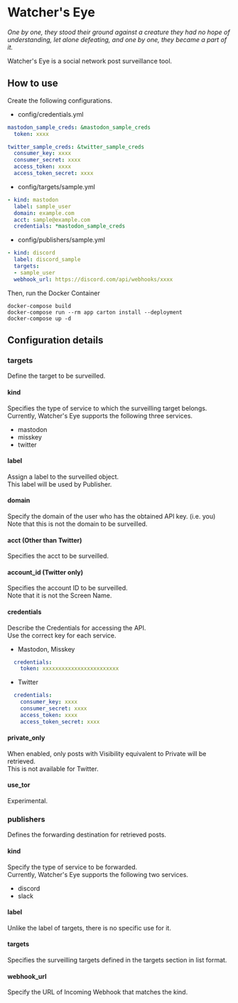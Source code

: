 # Watcher's Eye

_One by one, they stood their ground against a creature they had no hope of understanding, let alone defeating, and one by one, they became a part of it._

Watcher's Eye is a social network post surveillance tool.

## How to use

Create the following configurations.

- config/credentials.yml

```yaml
mastodon_sample_creds: &mastodon_sample_creds
  token: xxxx

twitter_sample_creds: &twitter_sample_creds
  consumer_key: xxxx
  consumer_secret: xxxx
  access_token: xxxx
  access_token_secret: xxxx
```

- config/targets/sample.yml

```yaml
- kind: mastodon
  label: sample_user
  domain: example.com
  acct: sample@example.com
  credentials: *mastodon_sample_creds
```

- config/publishers/sample.yml

```yaml
- kind: discord
  label: discord_sample
  targets:
  - sample_user
  webhook_url: https://discord.com/api/webhooks/xxxx
```

Then, run the Docker Container

```
docker-compose build
docker-compose run --rm app carton install --deployment
docker-compose up -d
```

## Configuration details

### targets

Define the target to be surveilled.

#### kind

Specifies the type of service to which the surveilling target belongs.  
Currently, Watcher's Eye supports the following three services.

- mastodon
- misskey
- twitter

#### label

Assign a label to the surveilled object.  
This label will be used by Publisher.

#### domain

Specify the domain of the user who has the obtained API key. (i.e. you)  
Note that this is not the domain to be surveilled.

#### acct (Other than Twitter)

Specifies the acct to be surveilled.

#### account_id (Twitter only)

Specifies the account ID to be surveilled.  
Note that it is not the Screen Name.

#### credentials

Describe the Credentials for accessing the API.  
Use the correct key for each service.

- Mastodon, Misskey

```yaml
  credentials:
    token: xxxxxxxxxxxxxxxxxxxxxxxx
```

- Twitter

```yaml
  credentials:
    consumer_key: xxxx
    consumer_secret: xxxx
    access_token: xxxx
    access_token_secret: xxxx
```

#### private_only

When enabled, only posts with Visibility equivalent to Private will be retrieved.  
This is not available for Twitter.

#### use_tor

Experimental.

### publishers

Defines the forwarding destination for retrieved posts.

#### kind

Specify the type of service to be forwarded.  
Currently, Watcher's Eye supports the following two services.

- discord
- slack

#### label

Unlike the label of targets, there is no specific use for it.

#### targets

Specifies the surveilling targets defined in the targets section in list format.

#### webhook_url

Specify the URL of Incoming Webhook that matches the kind.
